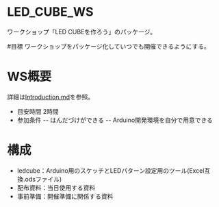 # LED_CUBE_WS
ワークショップ「LED CUBEを作ろう」のパッケージ。

#目標
ワークショップをパッケージ化していつでも開催できるようにする。


# WS概要
詳細は[Introduction.md](配布資料/Introduction.md)を参照。
- 目安時間
2時間
- 参加条件
-- はんだづけができる
-- Arduino開発環境を自分で用意できる

# 構成
- ledcube：Arduino用のスケッチとLEDパターン設定用のツール(Excel互換.odsファイル)
- 配布資料：当日使用する資料
- 事前準備：開催準備に関係する資料
